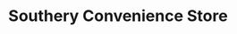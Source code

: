 ---
title: "Southery Convenience Store"
url: /downham-market/southery-convenience-store/
shop: Lebensmittel
---